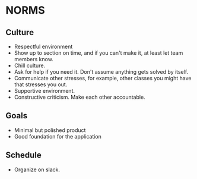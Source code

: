 # NORMS
## Culture 
 - Respectful environment
 - Show up to section on time, and if you can't make it, at least let team members know.
 - Chill culture.
 - Ask for help if you need it. Don't assume anything gets solved by itself.
 - Communicate other stresses, for example, other classes you might have that stresses you out.
 - Supportive environment.
 - Constructive criticism. Make each other accountable.
## Goals
 - Minimal but polished product
 - Good foundation for the application
## Schedule
 - Organize on slack.
